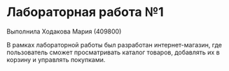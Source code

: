 # Лабораторная работа №1
Выполнила Ходакова Мария (409800)

В рамках лабораторной работы был разработан интернет-магазин, где пользователь сможет просматривать каталог товаров, добавлять их в корзину и управлять покупками.
